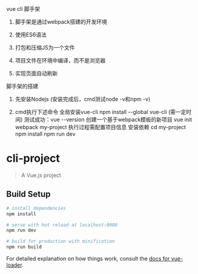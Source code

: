 vue cli 脚手架

1.  脚手架是通过webpack搭建的开发环境

2.  使用ES6语法

3.  打包和压缩JS为一个文件

4.  项目文件在环境中编译，而不是浏览器

5.  实现页面自动刷新

脚手架的搭建

1.  先安装Nodejs (安装完成后，cmd测试node -v和npm -v)

2.  cmd执行下述命令
        全局安装vue-cli
            npm install --global vue-cli (需一定时间)
                测试成功：vue --version
        创建一个基于webpack模板的新项目
            vue init webpack my-project
                执行过程需配置项目信息
        安装依赖
            cd my-project
            npm install
            npm run dev
        

# cli-project

> A Vue.js project

## Build Setup

``` bash
# install dependencies
npm install

# serve with hot reload at localhost:8080
npm run dev

# build for production with minification
npm run build
```

For detailed explanation on how things work, consult the [docs for vue-loader](http://vuejs.github.io/vue-loader).
